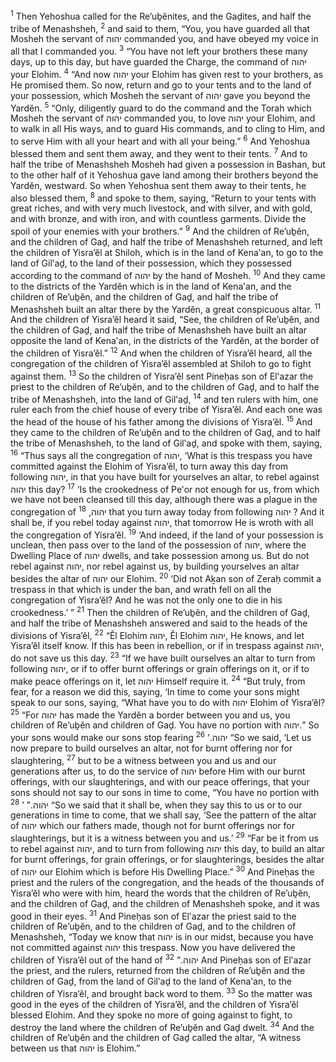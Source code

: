 <sup>1</sup> Then Yehoshua called for the Re’uḇĕnites, and the Gaḏites, and half the tribe of Menashsheh,
<sup>2</sup> and said to them, “You, you have guarded all that Mosheh the servant of יהוה commanded you, and have obeyed my voice in all that I commanded you.
<sup>3</sup> “You have not left your brothers these many days, up to this day, but have guarded the Charge, the command of יהוה your Elohim.
<sup>4</sup> “And now יהוה your Elohim has given rest to your brothers, as He promised them. So now, return and go to your tents and to the land of your possession, which Mosheh the servant of יהוה gave you beyond the Yardĕn.
<sup>5</sup> “Only, diligently guard to do the command and the Torah which Mosheh the servant of יהוה commanded you, to love יהוה your Elohim, and to walk in all His ways, and to guard His commands, and to cling to Him, and to serve Him with all your heart and with all your being.”
<sup>6</sup> And Yehoshua blessed them and sent them away, and they went to their tents.
<sup>7</sup> And to half the tribe of Menashsheh Mosheh had given a possession in Bashan, but to the other half of it Yehoshua gave land among their brothers beyond the Yardĕn, westward. So when Yehoshua sent them away to their tents, he also blessed them,
<sup>8</sup> and spoke to them, saying, “Return to your tents with great riches, and with very much livestock, and with silver, and with gold, and with bronze, and with iron, and with countless garments. Divide the spoil of your enemies with your brothers.”
<sup>9</sup> And the children of Re’uḇĕn, and the children of Gaḏ, and half the tribe of Menashsheh returned, and left the children of Yisra’ĕl at Shiloh, which is in the land of Kena‛an, to go to the land of Gil‛aḏ, to the land of their possession, which they possessed according to the command of יהוה by the hand of Mosheh.
<sup>10</sup> And they came to the districts of the Yardĕn which is in the land of Kena‛an, and the children of Re’uḇĕn, and the children of Gaḏ, and half the tribe of Menashsheh built an altar there by the Yardĕn, a great conspicuous altar.
<sup>11</sup> And the children of Yisra’ĕl heard it said, “See, the children of Re’uḇĕn, and the children of Gaḏ, and half the tribe of Menashsheh have built an altar opposite the land of Kena‛an, in the districts of the Yardĕn, at the border of the children of Yisra’ĕl.”
<sup>12</sup> And when the children of Yisra’ĕl heard, all the congregation of the children of Yisra’ĕl assembled at Shiloh to go to fight against them.
<sup>13</sup> So the children of Yisra’ĕl sent Pineḥas son of El‛azar the priest to the children of Re’uḇĕn, and to the children of Gaḏ, and to half the tribe of Menashsheh, into the land of Gil‛aḏ,
<sup>14</sup> and ten rulers with him, one ruler each from the chief house of every tribe of Yisra’ĕl. And each one was the head of the house of his father among the divisions of Yisra’ĕl.
<sup>15</sup> And they came to the children of Re’uḇĕn and to the children of Gaḏ, and to half the tribe of Menashsheh, to the land of Gil‛aḏ, and spoke with them, saying,
<sup>16</sup> “Thus says all the congregation of יהוה, ‘What is this trespass you have committed against the Elohim of Yisra’ĕl, to turn away this day from following יהוה, in that you have built for yourselves an altar, to rebel against יהוה this day?
<sup>17</sup> ‘Is the crookedness of Pe‛or not enough for us, from which we have not been cleansed till this day, although there was a plague in the congregation of יהוה,
<sup>18</sup> that you turn away today from following יהוה ? And it shall be, if you rebel today against יהוה, that tomorrow He is wroth with all the congregation of Yisra’ĕl.
<sup>19</sup> ‘And indeed, if the land of your possession is unclean, then pass over to the land of the possession of יהוה, where the Dwelling Place of יהוה dwells, and take possession among us. But do not rebel against יהוה, nor rebel against us, by building yourselves an altar besides the altar of יהוה our Elohim.
<sup>20</sup> ‘Did not Aḵan son of Zeraḥ commit a trespass in that which is under the ban, and wrath fell on all the congregation of Yisra’ĕl? And he was not the only one to die in his crookedness.’ ”
<sup>21</sup> Then the children of Re’uḇĕn, and the children of Gaḏ, and half the tribe of Menashsheh answered and said to the heads of the divisions of Yisra’ĕl,
<sup>22</sup> “Ĕl Elohim יהוה, Ĕl Elohim יהוה, He knows, and let Yisra’ĕl itself know. If this has been in rebellion, or if in trespass against יהוה, do not save us this day.
<sup>23</sup> “If we have built ourselves an altar to turn from following יהוה, or if to offer burnt offerings or grain offerings on it, or if to make peace offerings on it, let יהוה Himself require it.
<sup>24</sup> “But truly, from fear, for a reason we did this, saying, ‘In time to come your sons might speak to our sons, saying, “What have you to do with יהוה Elohim of Yisra’ĕl?
<sup>25</sup> “For יהוה has made the Yardĕn a border between you and us, you children of Re’uḇĕn and children of Gaḏ. You have no portion with יהוה.” So your sons would make our sons stop fearing יהוה.’
<sup>26</sup> “So we said, ‘Let us now prepare to build ourselves an altar, not for burnt offering nor for slaughtering,
<sup>27</sup> but to be a witness between you and us and our generations after us, to do the service of יהוה before Him with our burnt offerings, with our slaughterings, and with our peace offerings, that your sons should not say to our sons in time to come, “You have no portion with יהוה.” ’
<sup>28</sup> “So we said that it shall be, when they say this to us or to our generations in time to come, that we shall say, ‘See the pattern of the altar of יהוה which our fathers made, though not for burnt offerings nor for slaughterings, but it is a witness between you and us.’
<sup>29</sup> “Far be it from us to rebel against יהוה, and to turn from following יהוה this day, to build an altar for burnt offerings, for grain offerings, or for slaughterings, besides the altar of יהוה our Elohim which is before His Dwelling Place.”
<sup>30</sup> And Pineḥas the priest and the rulers of the congregation, and the heads of the thousands of Yisra’ĕl who were with him, heard the words that the children of Re’uḇĕn, and the children of Gaḏ, and the children of Menashsheh spoke, and it was good in their eyes.
<sup>31</sup> And Pineḥas son of El‛azar the priest said to the children of Re’uḇĕn, and to the children of Gaḏ, and to the children of Menashsheh, “Today we know that יהוה is in our midst, because you have not committed against יהוה this trespass. Now you have delivered the children of Yisra’ĕl out of the hand of יהוה.”
<sup>32</sup> And Pineḥas son of El‛azar the priest, and the rulers, returned from the children of Re’uḇĕn and the children of Gaḏ, from the land of Gil‛aḏ to the land of Kena‛an, to the children of Yisra’ĕl, and brought back word to them.
<sup>33</sup> So the matter was good in the eyes of the children of Yisra’ĕl, and the children of Yisra’ĕl blessed Elohim. And they spoke no more of going against to fight, to destroy the land where the children of Re’uḇĕn and Gaḏ dwelt.
<sup>34</sup> And the children of Re’uḇĕn and the children of Gaḏ called the altar, “A witness between us that יהוה is Elohim.”
